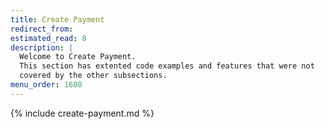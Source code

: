 ```yaml
---
title: Create Payment
redirect_from:
estimated_read: 8
description: |
  Welcome to Create Payment.
  This section has extented code examples and features that were not
  covered by the other subsections.
menu_order: 1600
---
```


{% include create-payment.md %}